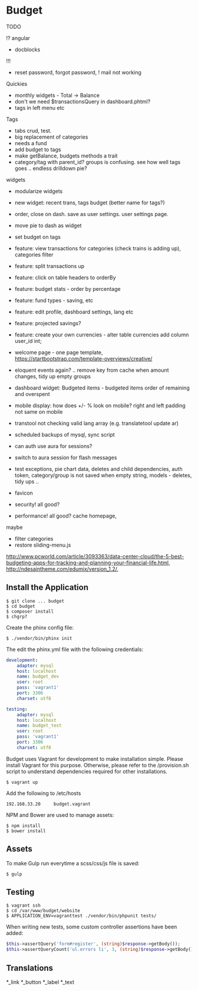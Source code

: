 # Budget

TODO

!? angular

* docblocks

!!!
* reset password, forgot password, ! mail not working

Quickies
* monthly widgets - Total -> Balance
* don't we need $transactionsQuery in dashboard.phtml?
* tags in left menu etc

Tags
* tabs crud, test.
* big replacement of categories
* needs a fund
* add budget to tags
* make getBalance, budgets methods a trait
* category/tag with parent_id? groups is confusing. see how well tags goes .. endless drilldown pie?

widgets
* modularize widgets
* new widget: recent trans, tags budget (better name for tags?)
* order, close on dash. save as user settings. user settings page.

* move pie to dash as widget
* set budget on tags



* feature: view transactions for categories (check trains is adding up), categories filter
* feature: split transactions up
* feature: click on table headers to orderBy
* feature: budget stats - order by percentage
* feature: fund types - saving, etc
* feature: edit profile, dashboard settings, lang etc
* feature: projected savings?
* feature: create your own currencies - alter table currencies add column user_id int;


* welcome page - one page template, https://startbootstrap.com/template-overviews/creative/
* eloquent events again? .. remove key from cache when amount changes, tidy up empty groups
* dashboard widget: Budgeted items - budgeted items order of remaining and overspent



* mobile display: how does +/- % look on mobile? right and left padding not same on mobile

* transtool not checking valid lang array (e.g. translatetool update ar)
* scheduled backups of mysql, sync script
* can auth use aura for sessions?
* switch to aura session for flash messages
* test exceptions, pie chart data, deletes and child dependencies, auth token, category/group is not saved when empty string, models - deletes, tidy ups ..
* favicon
* security! all good?
* performance! all good? cache homepage,

maybe
* filter categories
* restore sliding-menu.js

http://www.pcworld.com/article/3093363/data-center-cloud/the-5-best-budgeting-apps-for-tracking-and-planning-your-financial-life.html, http://ndesaintheme.com/edumix/version_1.2/,


## Install the Application

```
$ git clone ... budget
$ cd budget
$ composer install
$ chgrp?
```

Create the phinx config file:

```
$ ./vendor/bin/phinx init
```

The edit the phinx.yml file with the following credentials:

```yml
development:
    adapter: mysql
    host: localhost
    name: budget_dev
    user: root
    pass: 'vagrant1'
    port: 3306
    charset: utf8

testing:
    adapter: mysql
    host: localhost
    name: budget_test
    user: root
    pass: 'vagrant1'
    port: 3306
    charset: utf8
```

Budget uses Vagrant for development to make installation simple. Please install Vagrant for this purpose. Otherwise, please refer to the /provision.sh script to understand dependencies required for other installations.

```
$ vagrant up
```

Add the following to /etc/hosts

```
192.168.33.20     budget.vagrant
```

NPM and Bower are used to manage assets:

```
$ npm install
$ bower install
```

## Assets

To make Gulp run everytime a scss/css/js file is saved:

```
$ gulp
```

## Testing

```
$ vagrant ssh
$ cd /var/www/budget/website
$ APPLICATION_ENV=vagranttest ./vendor/bin/phpunit tests/
```

When writing new tests, some custom controller assertions have been added:

```php
$this->assertQuery('form#register', (string)$response->getBody());
$this->assertQueryCount('ul.errors li', 3, (string)$response->getBody());
```

## Translations

*_link
*_button
*_label
*_text
